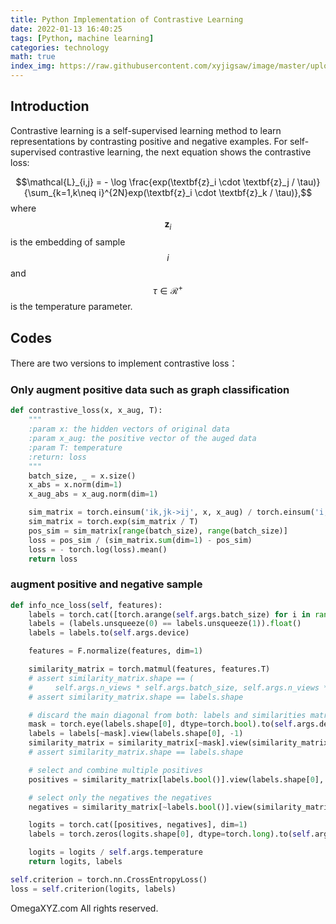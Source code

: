 ```yaml
---
title: Python Implementation of Contrastive Learning
date: 2022-01-13 16:40:25
tags: [Python, machine learning]
categories: technology
math: true
index_img: https://raw.githubusercontent.com/xyjigsaw/image/master/upload/contrastive_learning202201131713.png
---
```


## Introduction
Contrastive learning is a self-supervised learning method to learn representations by contrasting positive and negative examples. For self-supervised contrastive learning, the next equation shows the contrastive loss:

$$\mathcal{L}_{i,j} = - \log \frac{exp(\textbf{z}_i \cdot \textbf{z}_j / \tau)}{\sum_{k=1,k\neq i}^{2N}exp(\textbf{z}_i \cdot \textbf{z}_k / \tau)},$$
where $$\textbf{z}_i$$ is the embedding of sample $$i$$ and $$\tau \in \mathcal{R}^{+}$$ is the temperature parameter.

## Codes

There are two versions to implement contrastive loss：

### Only augment positive data such as graph classification

```python
def contrastive_loss(x, x_aug, T):
    """
    :param x: the hidden vectors of original data
    :param x_aug: the positive vector of the auged data
    :param T: temperature
    :return: loss
    """
    batch_size, _ = x.size()
    x_abs = x.norm(dim=1)
    x_aug_abs = x_aug.norm(dim=1)

    sim_matrix = torch.einsum('ik,jk->ij', x, x_aug) / torch.einsum('i,j->ij', x_abs, x_aug_abs)
    sim_matrix = torch.exp(sim_matrix / T)
    pos_sim = sim_matrix[range(batch_size), range(batch_size)]
    loss = pos_sim / (sim_matrix.sum(dim=1) - pos_sim)
    loss = - torch.log(loss).mean()
    return loss
```


### augment positive and negative sample


```python
def info_nce_loss(self, features):
    labels = torch.cat([torch.arange(self.args.batch_size) for i in range(self.args.n_views)], dim=0)
    labels = (labels.unsqueeze(0) == labels.unsqueeze(1)).float()
    labels = labels.to(self.args.device)

    features = F.normalize(features, dim=1)

    similarity_matrix = torch.matmul(features, features.T)
    # assert similarity_matrix.shape == (
    #     self.args.n_views * self.args.batch_size, self.args.n_views * self.args.batch_size)
    # assert similarity_matrix.shape == labels.shape

    # discard the main diagonal from both: labels and similarities matrix
    mask = torch.eye(labels.shape[0], dtype=torch.bool).to(self.args.device)
    labels = labels[~mask].view(labels.shape[0], -1)
    similarity_matrix = similarity_matrix[~mask].view(similarity_matrix.shape[0], -1)
    # assert similarity_matrix.shape == labels.shape

    # select and combine multiple positives
    positives = similarity_matrix[labels.bool()].view(labels.shape[0], -1)

    # select only the negatives the negatives
    negatives = similarity_matrix[~labels.bool()].view(similarity_matrix.shape[0], -1)

    logits = torch.cat([positives, negatives], dim=1)
    labels = torch.zeros(logits.shape[0], dtype=torch.long).to(self.args.device)

    logits = logits / self.args.temperature
    return logits, labels

self.criterion = torch.nn.CrossEntropyLoss()
loss = self.criterion(logits, labels)
```

OmegaXYZ.com
All rights reserved.


